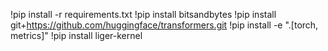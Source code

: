 !pip install -r requirements.txt
!pip install bitsandbytes
!pip install git+https://github.com/huggingface/transformers.git
!pip install -e ".[torch, metrics]"
!pip install liger-kernel